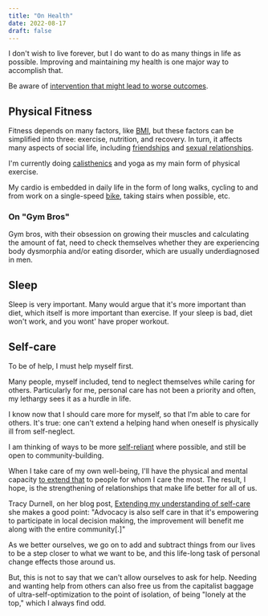 ```yaml
---
title: "On Health"
date: 2022-08-17
draft: false
---
```


I don't wish to live forever,
but I do want to do as many things in life as possible.
Improving and maintaining my health is one major way to accomplish that.

Be aware of [intervention that might lead to worse outcomes](/iatrogenics).

## Physical Fitness

Fitness depends on many factors, like [BMI](/BMI), but these factors can
be simplified into three: exercise, nutrition, and recovery. In turn, it
affects many aspects of social life, including
[friendships](/friendship) and [sexual relationships](/sex).

I'm currently doing [calisthenics](/calisthenics) and yoga as my main
form of physical exercise.

My cardio is embedded in daily life in the form of long walks, cycling
to and from work on a single-speed [bike](/bike), taking stairs when
possible, etc.

### On "Gym Bros"

Gym bros, with their obsession on growing their muscles and calculating
the amount of fat, need to check themselves whether they are experiencing body
dysmorphia and/or eating disorder, which are usually underdiagnosed in
men.

## Sleep

Sleep is very important. Many would argue that it's more important than
diet, which itself is more important than exercise.
If your sleep is bad, diet won't work, and you wont' have proper
workout.

## Self-care

To be of help, I must help myself first.

Many people, myself included, tend to neglect themselves while caring
for others. Particularly for me, personal care has not been a priority and
often, my lethargy sees it as a hurdle in life.

I know now that I should care more for myself, so that I'm able to
care for others. It's true: one can't extend a helping hand when oneself
is physically ill from self-neglect.

I am thinking of ways to be more [self-reliant](/self-reliance) where possible,
and still be open to community-building.

When I take care of my own well-being, I'll have the physical and mental
capacity [to extend that](/mutual-aid) to people for whom I care the
most. The result, I hope, is the strengthening of relationships that
make life better for all of us.

Tracy Durnell, on her blog post, [Extending my understanding of self-care](https://tracydurnell.com/2023/10/14/extending-my-understanding-of-self-care-indieweb-carnival-october-2023/)
she makes a good point:
"Advocacy is also self care in that it's empowering to participate in
local decision making, the improvement will benefit me along with the
entire community[.]"

As we better ourselves,
we go on to add and subtract things from our lives to be a step
closer to what we want to be,
and this life-long task of personal change effects those around us.

But, this is not to say that we can't allow ourselves to ask for help.
Needing and wanting help from others can also free us from the
capitalist baggage of ultra-self-optimization to the point of isolation,
of being "lonely at the top," which I always find odd.

